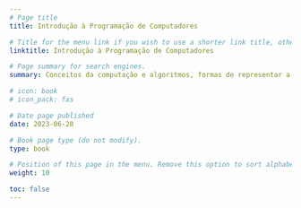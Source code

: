 ```yaml
---
# Page title
title: Introdução à Programação de Computadores 

# Title for the menu link if you wish to use a shorter link title, otherwise remove this option.
linktitle: Introdução à Programação de Computadores 

# Page summary for search engines.
summary: Conceitos da computação e algoritmos, formas de representar a informação, variáveis, expressões, condicionais e repetição.

# icon: book
# icon_pack: fas

# Date page published
date: 2023-06-20

# Book page type (do not modify).
type: book

# Position of this page in the menu. Remove this option to sort alphabetically.
weight: 10

toc: false
---
```

